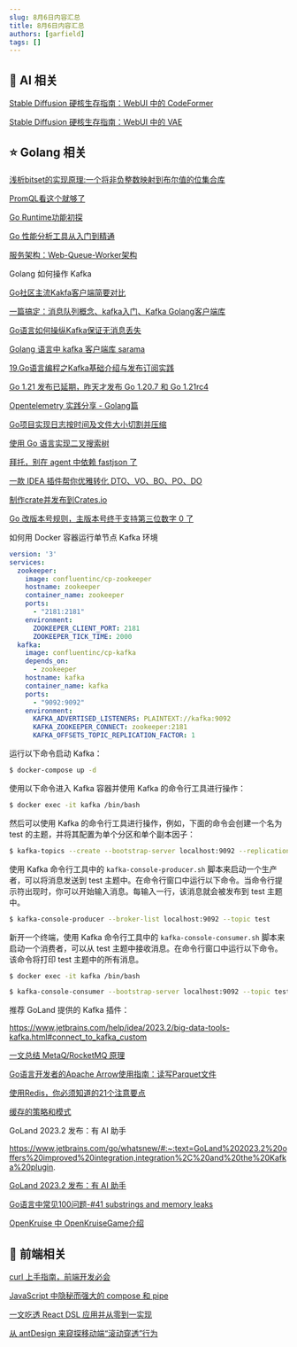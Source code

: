 ```yaml
---
slug: 8月6日内容汇总
title: 8月6日内容汇总
authors: [garfield]
tags: []
---
```


## 🌟 AI 相关

[Stable Diffusion 硬核生存指南：WebUI 中的 CodeFormer](https://mp.weixin.qq.com/s/nFonjSHvx0238z5_-CTIQA)

[Stable Diffusion 硬核生存指南：WebUI 中的 VAE](https://mp.weixin.qq.com/s/7HJfEvxVhatqchs5Tr09UA)

## ⭐️ Golang 相关

[浅析bitset的实现原理:一个将非负整数映射到布尔值的位集合库](https://mp.weixin.qq.com/s/O86tQ-VfdI40jtt35E41eQ)

[PromQL看这个就够了](https://mp.weixin.qq.com/s/ycsUWjxfXa4YfvC6jaqL-w)

[Go Runtime功能初探](https://mp.weixin.qq.com/s/HP1075oY3xQ3CbTwZ0veeQ)

[Go 性能分析工具从入门到精通](https://mp.weixin.qq.com/s/uC1EHFusa3l7uqOn80vfMg)

[服务架构：Web-Queue-Worker架构](https://mp.weixin.qq.com/s/P1j0vg2FYqt1zvwPQsdtww)

Golang 如何操作 Kafka

[Go社区主流Kakfa客户端简要对比](https://mp.weixin.qq.com/s/iNg9rA91VRTo4mJPHRqy7Q)

[一篇搞定：消息队列概念、kafka入门、Kafka Golang客户端库](https://mp.weixin.qq.com/s/SPLs4wv6XHWRIoJVjb8qZg)

[Go语言如何操纵Kafka保证无消息丢失](https://mp.weixin.qq.com/s/PJfehqhbR-lEc8PzAzaJ2A)

[Golang 语言中 kafka 客户端库 sarama](https://mp.weixin.qq.com/s/T3dWcf5v1cWMdNbsK3_w2A)

[19.Go语言编程之Kafka基础介绍与发布订阅实践](https://mp.weixin.qq.com/s/AHj2ivAwNNVt1cdY0OVBiw)

[Go 1.21 发布已延期，昨天才发布 Go 1.20.7 和 Go 1.21rc4](https://mp.weixin.qq.com/s/eVHpY0gPjASpcnmSkceJkg)

[Opentelemetry 实践分享 - Golang篇](https://mp.weixin.qq.com/s/7hU0iSDBg0z1nYZnB-61gQ)

[Go项目实现日志按时间及文件大小切割并压缩](https://mp.weixin.qq.com/s/yOna3X0gq3ssACMktNQOBQ)

[使用 Go 语言实现二叉搜索树](https://mp.weixin.qq.com/s/2wYRmG_AiiHYjLDEXg94Ag)

[拜托，别在 agent 中依赖 fastjson 了](https://mp.weixin.qq.com/s/ZYSiPGBQZLljZE0ESMM2tg)

[一款 IDEA 插件帮你优雅转化 DTO、VO、BO、PO、DO](https://mp.weixin.qq.com/s/2tuduQxObia7nbUn5mLMRw)

[制作crate并发布到Crates.io](https://mp.weixin.qq.com/s/0TJdBcwyPQQIBhGGZoqo_w)

[Go 改版本号规则，主版本号终于支持第三位数字 0 了](https://mp.weixin.qq.com/s/BfW8Ra3tsv7Dv3nu3MeI0g)

如何用 Docker 容器运行单节点 Kafka 环境

```yml
version: '3'
services:
  zookeeper:
    image: confluentinc/cp-zookeeper
    hostname: zookeeper
    container_name: zookeeper
    ports:
      - "2181:2181"
    environment:
      ZOOKEEPER_CLIENT_PORT: 2181
      ZOOKEEPER_TICK_TIME: 2000
  kafka:
    image: confluentinc/cp-kafka
    depends_on:
      - zookeeper
    hostname: kafka
    container_name: kafka
    ports:
      - "9092:9092"
    environment:
      KAFKA_ADVERTISED_LISTENERS: PLAINTEXT://kafka:9092
      KAFKA_ZOOKEEPER_CONNECT: zookeeper:2181
      KAFKA_OFFSETS_TOPIC_REPLICATION_FACTOR: 1
```

运行以下命令启动 Kafka：

```bash
$ docker-compose up -d
```

使用以下命令进入 Kafka 容器并使用 Kafka 的命令行工具进行操作：

```bash
$ docker exec -it kafka /bin/bash
```

然后可以使用 Kafka 的命令行工具进行操作，例如，下面的命令会创建一个名为 test 的主题，并将其配置为单个分区和单个副本因子：

```bash
$ kafka-topics --create --bootstrap-server localhost:9092 --replication-factor 1 --partitions 1 --topic test
```

使用 Kafka 命令行工具中的 `kafka-console-producer.sh` 脚本来启动一个生产者，可以将消息发送到 test 主题中。在命令行窗口中运行以下命令。当命令行提示符出现时，你可以开始输入消息。每输入一行，该消息就会被发布到 test 主题中。


```bash
$ kafka-console-producer --broker-list localhost:9092 --topic test
```

新开一个终端，使用 Kafka 命令行工具中的 `kafka-console-consumer.sh` 脚本来启动一个消费者，可以从 test 主题中接收消息。在命令行窗口中运行以下命令。该命令将打印 test 主题中的所有消息。

```bash
$ docker exec -it kafka /bin/bash

$ kafka-console-consumer --bootstrap-server localhost:9092 --topic test --from-beginning
```

推荐 GoLand 提供的 Kafka 插件：

https://www.jetbrains.com/help/idea/2023.2/big-data-tools-kafka.html#connect_to_kafka_custom

[一文总结 MetaQ/RocketMQ 原理](https://mp.weixin.qq.com/s/EEkjBrVYQFwBiGQObrM_TQ)

[Go语言开发者的Apache Arrow使用指南：读写Parquet文件](https://mp.weixin.qq.com/s/PcNpQJcKuWpZgYrKmVvRLQ)

[使用Redis，你必须知道的21个注意要点](https://mp.weixin.qq.com/s/-DmnSIpO67ZlBtrsiZC6Ew)

[缓存的策略和模式](https://mp.weixin.qq.com/s/E4mQDfbkAO1lmNUZN_5CKg)

GoLand 2023.2 发布：有 AI 助手

https://www.jetbrains.com/go/whatsnew/#:~:text=GoLand%202023.2%20offers%20improved%20integration,integration%2C%20and%20the%20Kafka%20plugin.

[GoLand 2023.2 发布：有 AI 助手](https://mp.weixin.qq.com/s/cidtQEAfuFWuYveKFbFvKQ)

[Go语言中常见100问题-#41 substrings and memory leaks](https://mp.weixin.qq.com/s/Wdh2O4cnez95x0RBpMiDvQ)

[OpenKruise 中 OpenKruiseGame介绍](https://mp.weixin.qq.com/s/gQyny2PUwEacEWzdDznmew)

## 📒 前端相关

[curl 上手指南，前端开发必会](https://mp.weixin.qq.com/s/tNgx65hSBGeIjvbW_5ydRQ)

[JavaScript 中隐秘而强大的 compose 和 pipe](https://mp.weixin.qq.com/s/IO7qtDifVtDyKfXiUcxriw)

[一文吃透 React DSL 应用并从零到一实现](https://juejin.cn/post/7261604498924765221)

[从 antDesign 来窥探移动端“滚动穿透”行为](https://juejin.cn/post/7261493331188449341)
